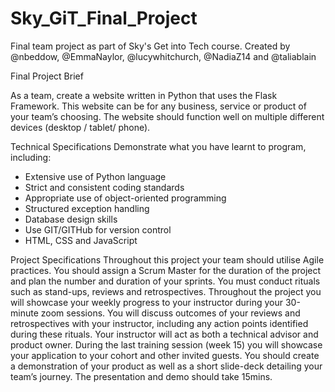 # Sky_GiT_Final_Project
Final team project as part of Sky's Get into Tech course. Created by @nbeddow, @EmmaNaylor, @lucywhitchurch, @NadiaZ14 and @taliablain

Final Project Brief

As a team, create a website written in Python that uses the Flask Framework. This website can be for any business, service or product of your team’s choosing. The website should function well on multiple different devices (desktop / tablet/ phone).

Technical Specifications
Demonstrate what you have learnt to program, including: 
-	Extensive use of Python language
-	Strict and consistent coding standards
-	Appropriate use of object-oriented programming
-	Structured exception handling
-	Database design skills
-	Use GIT/GITHub for version control
-	HTML, CSS and JavaScript

Project Specifications
Throughout this project your team should utilise Agile practices. You should assign a Scrum Master for the duration of the project and plan the number and duration of your sprints. You must conduct rituals such as stand-ups, reviews and retrospectives.
Throughout the project you will showcase your weekly progress to your instructor during your 30-minute zoom sessions. You will discuss outcomes of your reviews and retrospectives with your instructor, including any action points identified during these rituals. Your instructor will act as both a technical advisor and product owner.
During the last training session (week 15) you will showcase your application to your cohort and other invited guests. You should create a demonstration of your product as well as a short slide-deck detailing your team’s journey. The presentation and demo should take 15mins.
